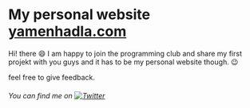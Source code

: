 # My personal website [yamenhadla.com](https://www.yamenhadla.com)

Hi! there 😄  I am happy to join the programming club and share my first projekt with you guys and it has to be my personal website though. 😉 

feel free to give feedback.

###### You can find me on [![Twitter][1.2]][1]

[1.2]: http://i.imgur.com/wWzX9uB.png 
[1]: https://twitter.com/yamenhadla
